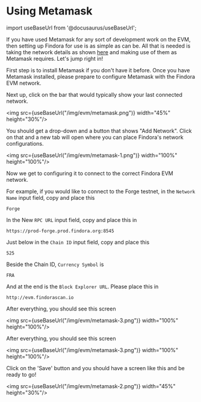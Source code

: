 # Using Metamask

import useBaseUrl from '@docusaurus/useBaseUrl';

If you have used Metamask for any sort of development work on the EVM, then setting up Findora for use is as simple as can be. All that is needed is taking the network details as shown [here](https://wiki.findora.org/docs/dapp/network/) and making use of them as Metamask requires. Let's jump right in!

First step is to install Metamask if you don't have it before. Once you have Metamask installed, please prepare to configure Metamask with the Findora EVM network.

Next up, click on the bar that would typically show your last connected network. 

<img src={useBaseUrl("/img/evm/metamask.png")} width="45%" height="30%"/>


You should get a drop-down and a button that shows "Add Network". Click on that and a new tab will open where you can place Findora's network configurations.

<img src={useBaseUrl("/img/evm/metamask-1.png")} width="100%" height="100%"/>

Now we get to configuring it to connect to the correct Findora EVM network. 

For example, if you would like to connect to the Forge testnet, in the `Network Name` input field, copy and place this

```
Forge
```

In the New `RPC URL` input field, copy and place this in 

```
https://prod-forge.prod.findora.org:8545
```

Just below in the `Chain ID` input field, copy and place this

```
525
```

Beside the Chain ID, `Currency Symbol` is 

```
FRA
```

And at the end is the `Block Explorer URL`. Please place this in

```
http://evm.findorascan.io
```

After everything, you should see this screen

<img src={useBaseUrl("/img/evm/metamask-3.png")} width="100%" height="100%"/>


After everything, you should see this screen


<img src={useBaseUrl("/img/evm/metamask-3.png")} width="100%" height="100%"/>


Click on the 'Save' button and you should have a screen like this and be ready to go!

<img src={useBaseUrl("/img/evm/metamask-2.png")} width="45%" height="30%"/>
